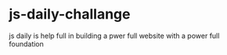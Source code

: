 # js-daily-challange
js daily is help full in building a pwer full website with a power full foundation 
